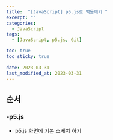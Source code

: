 ```yaml
---
title:  "[JavaScript] p5.js로 벽돌깨기 "
excerpt: ""
categories:
  - JavaScript
tags:
  - [JavaScript, p5.js, Git]

toc: true
toc_sticky: true
 
date: 2023-03-31
last_modified_at: 2023-03-31
---
```


## 순서
### -p5.js
* p5.js 화면에 기본 스케치 하기